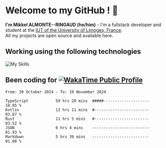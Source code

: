 # Welcome to my GitHub ! 🌃

**I'm Mikkel ALMONTE--RINGAUD (he/him)** - I'm a fullstack developer and student at the [IUT of the University of Limoges, France](https://iut.unilim.fr). \
All my projects are open source and available here.

## Working using the following technologies

![My Skills](https://skillicons.dev/icons?i=solidjs,pnpm,nodejs,ts,js,vercel,netlify,html,css,rust,astro,git,vue,md,electron,figma,github,bash,bun,cloudflare,py,tailwind,nginx,npm,tauri,vite,zig,yarn,windicss,dart,flutter,kotlin&theme=dark)

## Been coding for [![WakaTime Public Profile](https://wakatime.com/badge/user/0839e595-e07a-435c-8d59-ed95f2a3d6dd.svg?style=flat-square)](https://wakatime.com/@0839e595-e07a-435c-8d59-ed95f2a3d6dd)

<!--START_SECTION:waka-->

```plain
From: 20 October 2024 - To: 19 November 2024

TypeScript            59 hrs 20 mins  #####--------------------   18.85 %
Kotlin                12 hrs 11 mins  #------------------------   03.87 %
Rust                  11 hrs 5 mins   #------------------------   03.52 %
JSON                  6 hrs 4 mins    -------------------------   01.93 %
Markdown              5 hrs 39 mins   -------------------------   01.80 %
```

<!--END_SECTION:waka-->
